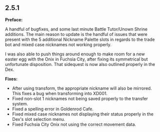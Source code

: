 2.5.1
--------------
**Preface:**

A handful of bugfixes, and some last minute Battle Tutor/Unown Shrine additions. The main reason to update is the handful of issues that were present with the 5 additional Nickname Palette slots in regards to the trade bot and mixed case nicknames not working properly.

I was also able to push things around enough to make room for a new easter egg with the Onix in Fuchsia City, after fixing its symmetrical but unfortunate disposition. That sidequest is now also outlined properly in the Dex.

**Fixes:**
 - After using transform, the appropriate nickname will also be mirrored. This fixes a bug when transforming into XD001.
 - Fixed non-slot 1 nicknames not being saved properly to the transfer system.
 - Fixed a spelling error in Goldenrod Cafe.
 - Fixed mixed case nicknames not displaying their status properly in the Dex's slot selection menu.
 - Fixed Fuchsia City Onix not using the correct movement data.